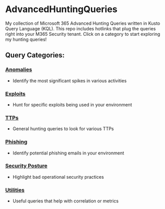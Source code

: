 # AdvancedHuntingQueries
My collection of Microsoft 365 Advanced Hunting Queries written in Kusto Query Language (KQL). This repo includes hotlinks that plug the queries right into your M365 Security tenant. Click on a category to start exploring my hunting queries!

## Query Categories:

### [Anomalies](Anomalies)
- Identify the most significant spikes in various activities

### [Exploits](Exploits)
- Hunt for specific exploits being used in your environment

### [TTPs](TTPs)
- General hunting queries to look for various TTPs

### [Phishing](Phishing)
- Identify potential phishing emails in your environment

### [Security Posture](Posture)
- Highlight bad operational security practices

### [Utilities](Utilities)
- Useful queries that help with correlation or metrics